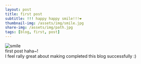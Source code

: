```yaml
---
layout: post
title: first post
subtitle: !!! happy happy smile!!!❤️
thumbnail-img: /assets/img/smile.jpg
share-img: /assets/img/path.jpg
tags: [blog, first, post]
---
```


![smile](https://user-images.githubusercontent.com/126739223/227748137-452d9039-8253-4b87-8afe-ada4e6ae700b.jpg)  
first post haha~!  
I feel rally great about making completed this blog successfully :)
